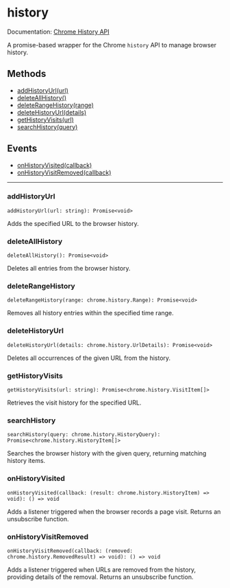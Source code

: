 # history

Documentation: [Chrome History API](https://developer.chrome.com/docs/extensions/reference/history)

A promise-based wrapper for the Chrome `history` API to manage browser history.

## Methods

- [addHistoryUrl(url)](#addHistoryUrl)
- [deleteAllHistory()](#deleteAllHistory)
- [deleteRangeHistory(range)](#deleteRangeHistory)
- [deleteHistoryUrl(details)](#deleteHistoryUrl)
- [getHistoryVisits(url)](#getHistoryVisits)
- [searchHistory(query)](#searchHistory)

## Events

- [onHistoryVisited(callback)](#onHistoryVisited)
- [onHistoryVisitRemoved(callback)](#onHistoryVisitRemoved)

---

<a name="addHistoryUrl"></a>

### addHistoryUrl

```
addHistoryUrl(url: string): Promise<void>
```

Adds the specified URL to the browser history.

<a name="deleteAllHistory"></a>

### deleteAllHistory

```
deleteAllHistory(): Promise<void>
```

Deletes all entries from the browser history.

<a name="deleteRangeHistory"></a>

### deleteRangeHistory

```
deleteRangeHistory(range: chrome.history.Range): Promise<void>
```

Removes all history entries within the specified time range.

<a name="deleteHistoryUrl"></a>

### deleteHistoryUrl

```
deleteHistoryUrl(details: chrome.history.UrlDetails): Promise<void>
```

Deletes all occurrences of the given URL from the history.

<a name="getHistoryVisits"></a>

### getHistoryVisits

```
getHistoryVisits(url: string): Promise<chrome.history.VisitItem[]>
```

Retrieves the visit history for the specified URL.

<a name="searchHistory"></a>

### searchHistory

```
searchHistory(query: chrome.history.HistoryQuery): Promise<chrome.history.HistoryItem[]>
```

Searches the browser history with the given query, returning matching history items.

<a name="onHistoryVisited"></a>

### onHistoryVisited

```
onHistoryVisited(callback: (result: chrome.history.HistoryItem) => void): () => void
```

Adds a listener triggered when the browser records a page visit. Returns an unsubscribe function.

<a name="onHistoryVisitRemoved"></a>

### onHistoryVisitRemoved

```
onHistoryVisitRemoved(callback: (removed: chrome.history.RemovedResult) => void): () => void
```

Adds a listener triggered when URLs are removed from the history, providing details of the removal. Returns an unsubscribe function.
